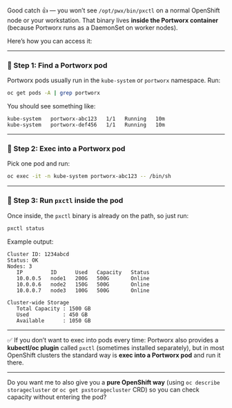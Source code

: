 Good catch 👍 — you won’t see `/opt/pwx/bin/pxctl` on a normal OpenShift node or your workstation.
That binary lives **inside the Portworx container** (because Portworx runs as a DaemonSet on worker nodes).

Here’s how you can access it:

---

### 🔹 Step 1: Find a Portworx pod

Portworx pods usually run in the `kube-system` or `portworx` namespace. Run:

```bash
oc get pods -A | grep portworx
```

You should see something like:

```
kube-system   portworx-abc123   1/1   Running   10m
kube-system   portworx-def456   1/1   Running   10m
```

---

### 🔹 Step 2: Exec into a Portworx pod

Pick one pod and run:

```bash
oc exec -it -n kube-system portworx-abc123 -- /bin/sh
```

---

### 🔹 Step 3: Run `pxctl` inside the pod

Once inside, the `pxctl` binary is already on the path, so just run:

```bash
pxctl status
```

Example output:

```
Cluster ID: 1234abcd
Status: OK
Nodes: 3
   IP         ID      Used   Capacity   Status
   10.0.0.5   node1   200G   500G       Online
   10.0.0.6   node2   150G   500G       Online
   10.0.0.7   node3   100G   500G       Online

Cluster-wide Storage
   Total Capacity : 1500 GB
   Used           : 450 GB
   Available      : 1050 GB
```

---

✅ If you don’t want to exec into pods every time:
Portworx also provides a **kubectl/oc plugin** called `pxctl` (sometimes installed separately), but in most OpenShift clusters the standard way is **exec into a Portworx pod** and run it there.

---

Do you want me to also give you a **pure OpenShift way** (using `oc describe storagecluster` or `oc get pxstoragecluster` CRD) so you can check capacity without entering the pod?
